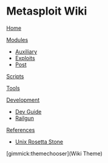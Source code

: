 # Metasploit Wiki

[Home](index.md)

[Modules]()

  * [Auxiliary](auxiliary.md)
  * [Exploits](exploits.md)
  * [Post](post.md) 

[Scripts](scripts.md)

[Tools](tools.md)

[Development]()

  * [Dev Guide](dev/guide.md)
  * [Railgun](dev/railgun.md) 

[References]()

  * [Unix Rosetta Stone](references/rosetta.htm)

[gimmick:themechooser](Wiki Theme)
